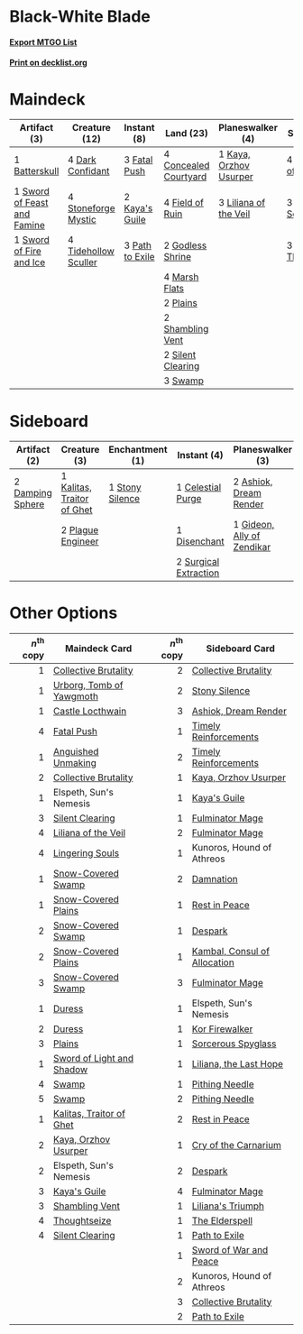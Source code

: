 # Black-White Blade

#### [Export MTGO List](../collection/Black-White%20Blade/Black-White%20Blade.txt)
#### [Print on decklist.org](http://decklist.org/?deckmain=1%09Batterskull%0A4%09Concealed%20Courtyard%0A4%09Dark%20Confidant%0A3%09Fatal%20Push%0A4%09Field%20of%20Ruin%0A2%09Godless%20Shrine%0A4%09Inquisition%20of%20Kozilek%0A2%09Kaya's%20Guile%0A1%09Kaya,%20Orzhov%20Usurper%0A3%09Liliana%20of%20the%20Veil%0A3%09Lingering%20Souls%0A4%09Marsh%20Flats%0A3%09Path%20to%20Exile%0A2%09Plains%0A2%09Shambling%20Vent%0A2%09Silent%20Clearing%0A4%09Stoneforge%20Mystic%0A3%09Swamp%0A1%09Sword%20of%20Feast%20and%20Famine%0A1%09Sword%20of%20Fire%20and%20Ice%0A3%09Thoughtseize%0A4%09Tidehollow%20Sculler&deckside=2%09Ashiok,%20Dream%20Render%0A1%09Celestial%20Purge%0A1%09Collective%20Brutality%0A1%09Damnation%0A2%09Damping%20Sphere%0A1%09Disenchant%0A1%09Gideon,%20Ally%20of%20Zendikar%0A1%09Kalitas,%20Traitor%20of%20Ghet%0A2%09Plague%20Engineer%0A1%09Stony%20Silence%0A2%09Surgical%20Extraction)
# Maindeck

|                                             Artifact (3)                                             |                                         Creature (12)                                         |                                       Instant (8)                                        |                                           Land (23)                                            |                                        Planeswalker (4)                                         |                                           Sorcery (10)                                            |
|------------------------------------------------------------------------------------------------------|-----------------------------------------------------------------------------------------------|------------------------------------------------------------------------------------------|------------------------------------------------------------------------------------------------|-------------------------------------------------------------------------------------------------|---------------------------------------------------------------------------------------------------|
|1 [Batterskull](http://gatherer.wizards.com/Pages/Card/Details.aspx?multiverseid=233055)              |4 [Dark Confidant](http://gatherer.wizards.com/Pages/Card/Details.aspx?multiverseid=397731)    |3 [Fatal Push](http://gatherer.wizards.com/Pages/Card/Details.aspx?multiverseid=423724)   |4 [Concealed Courtyard](http://gatherer.wizards.com/Pages/Card/Details.aspx?multiverseid=417818)|1 [Kaya, Orzhov Usurper](http://gatherer.wizards.com/Pages/Card/Details.aspx?multiverseid=460129)|4 [Inquisition of Kozilek](http://gatherer.wizards.com/Pages/Card/Details.aspx?multiverseid=416897)|
|1 [Sword of Feast and Famine](http://gatherer.wizards.com/Pages/Card/Details.aspx?multiverseid=214070)|4 [Stoneforge Mystic](http://gatherer.wizards.com/Pages/Card/Details.aspx?multiverseid=198383) |2 [Kaya's Guile](http://gatherer.wizards.com/Pages/Card/Details.aspx?multiverseid=464154) |4 [Field of Ruin](http://gatherer.wizards.com/Pages/Card/Details.aspx?multiverseid=435415)      |3 [Liliana of the Veil](http://gatherer.wizards.com/Pages/Card/Details.aspx?multiverseid=235597) |3 [Lingering Souls](http://gatherer.wizards.com/Pages/Card/Details.aspx?multiverseid=368485)       |
|1 [Sword of Fire and Ice](http://gatherer.wizards.com/Pages/Card/Details.aspx?multiverseid=46429)     |4 [Tidehollow Sculler](http://gatherer.wizards.com/Pages/Card/Details.aspx?multiverseid=175054)|3 [Path to Exile](http://gatherer.wizards.com/Pages/Card/Details.aspx?multiverseid=220511)|2 [Godless Shrine](http://gatherer.wizards.com/Pages/Card/Details.aspx?multiverseid=405099)     |                                                                                                 |3 [Thoughtseize](http://gatherer.wizards.com/Pages/Card/Details.aspx?multiverseid=438676)          |
|                                                                                                      |                                                                                               |                                                                                          |4 [Marsh Flats](http://gatherer.wizards.com/Pages/Card/Details.aspx?multiverseid=405101)        |                                                                                                 |                                                                                                   |
|                                                                                                      |                                                                                               |                                                                                          |2 [Plains](http://gatherer.wizards.com/Pages/Card/Details.aspx?multiverseid=439856)             |                                                                                                 |                                                                                                   |
|                                                                                                      |                                                                                               |                                                                                          |2 [Shambling Vent](http://gatherer.wizards.com/Pages/Card/Details.aspx?multiverseid=402031)     |                                                                                                 |                                                                                                   |
|                                                                                                      |                                                                                               |                                                                                          |2 [Silent Clearing](http://gatherer.wizards.com/Pages/Card/Details.aspx?multiverseid=464195)    |                                                                                                 |                                                                                                   |
|                                                                                                      |                                                                                               |                                                                                          |3 [Swamp](http://gatherer.wizards.com/Pages/Card/Details.aspx?multiverseid=439858)              |                                                                                                 |                                                                                                   |


# Sideboard

|                                       Artifact (2)                                        |                                            Creature (3)                                             |                                     Enchantment (1)                                      |                                          Instant (4)                                           |                                          Planeswalker (3)                                           |                                           Sorcery (2)                                           |
|-------------------------------------------------------------------------------------------|-----------------------------------------------------------------------------------------------------|------------------------------------------------------------------------------------------|------------------------------------------------------------------------------------------------|-----------------------------------------------------------------------------------------------------|-------------------------------------------------------------------------------------------------|
|2 [Damping Sphere](http://gatherer.wizards.com/Pages/Card/Details.aspx?multiverseid=443101)|1 [Kalitas, Traitor of Ghet](http://gatherer.wizards.com/Pages/Card/Details.aspx?multiverseid=407596)|1 [Stony Silence](http://gatherer.wizards.com/Pages/Card/Details.aspx?multiverseid=247425)|1 [Celestial Purge](http://gatherer.wizards.com/Pages/Card/Details.aspx?multiverseid=183055)    |2 [Ashiok, Dream Render](http://gatherer.wizards.com/Pages/Card/Details.aspx?multiverseid=461155)    |1 [Collective Brutality](http://gatherer.wizards.com/Pages/Card/Details.aspx?multiverseid=414380)|
|                                                                                           |2 [Plague Engineer](http://gatherer.wizards.com/Pages/Card/Details.aspx?multiverseid=464049)         |                                                                                          |1 [Disenchant](http://gatherer.wizards.com/Pages/Card/Details.aspx?multiverseid=847)            |1 [Gideon, Ally of Zendikar](http://gatherer.wizards.com/Pages/Card/Details.aspx?multiverseid=401897)|1 [Damnation](http://gatherer.wizards.com/Pages/Card/Details.aspx?multiverseid=425888)           |
|                                                                                           |                                                                                                     |                                                                                          |2 [Surgical Extraction](http://gatherer.wizards.com/Pages/Card/Details.aspx?multiverseid=397706)|                                                                                                     |                                                                                                 |


# Other Options

|*n*<sup>th</sup> copy|                                           Maindeck Card                                           |*n*<sup>th</sup> copy|                                            Sideboard Card                                             |
|--------------------:|---------------------------------------------------------------------------------------------------|--------------------:|-------------------------------------------------------------------------------------------------------|
|                    1|[Collective Brutality](http://gatherer.wizards.com/Pages/Card/Details.aspx?multiverseid=414380)    |                    2|[Collective Brutality](http://gatherer.wizards.com/Pages/Card/Details.aspx?multiverseid=414380)        |
|                    1|[Urborg, Tomb of Yawgmoth](http://gatherer.wizards.com/Pages/Card/Details.aspx?multiverseid=383425)|                    2|[Stony Silence](http://gatherer.wizards.com/Pages/Card/Details.aspx?multiverseid=247425)               |
|                    1|[Castle Locthwain](http://gatherer.wizards.com/Pages/Card/Details.aspx?multiverseid=473203)        |                    3|[Ashiok, Dream Render](http://gatherer.wizards.com/Pages/Card/Details.aspx?multiverseid=461155)        |
|                    4|[Fatal Push](http://gatherer.wizards.com/Pages/Card/Details.aspx?multiverseid=423724)              |                    1|[Timely Reinforcements](http://gatherer.wizards.com/Pages/Card/Details.aspx?multiverseid=220074)       |
|                    1|[Anguished Unmaking](http://gatherer.wizards.com/Pages/Card/Details.aspx?multiverseid=410006)      |                    2|[Timely Reinforcements](http://gatherer.wizards.com/Pages/Card/Details.aspx?multiverseid=220074)       |
|                    2|[Collective Brutality](http://gatherer.wizards.com/Pages/Card/Details.aspx?multiverseid=414380)    |                    1|[Kaya, Orzhov Usurper](http://gatherer.wizards.com/Pages/Card/Details.aspx?multiverseid=460129)        |
|                    1|Elspeth, Sun's Nemesis                                                                             |                    1|[Kaya's Guile](http://gatherer.wizards.com/Pages/Card/Details.aspx?multiverseid=464154)                |
|                    3|[Silent Clearing](http://gatherer.wizards.com/Pages/Card/Details.aspx?multiverseid=464195)         |                    1|[Fulminator Mage](http://gatherer.wizards.com/Pages/Card/Details.aspx?multiverseid=397686)             |
|                    4|[Liliana of the Veil](http://gatherer.wizards.com/Pages/Card/Details.aspx?multiverseid=235597)     |                    2|[Fulminator Mage](http://gatherer.wizards.com/Pages/Card/Details.aspx?multiverseid=397686)             |
|                    4|[Lingering Souls](http://gatherer.wizards.com/Pages/Card/Details.aspx?multiverseid=368485)         |                    1|Kunoros, Hound of Athreos                                                                              |
|                    1|[Snow-Covered Swamp](http://gatherer.wizards.com/Pages/Card/Details.aspx?multiverseid=121256)      |                    2|[Damnation](http://gatherer.wizards.com/Pages/Card/Details.aspx?multiverseid=425888)                   |
|                    1|[Snow-Covered Plains](http://gatherer.wizards.com/Pages/Card/Details.aspx?multiverseid=121267)     |                    1|[Rest in Peace](http://gatherer.wizards.com/Pages/Card/Details.aspx?multiverseid=442021)               |
|                    2|[Snow-Covered Swamp](http://gatherer.wizards.com/Pages/Card/Details.aspx?multiverseid=121256)      |                    1|[Despark](http://gatherer.wizards.com/Pages/Card/Details.aspx?multiverseid=461117)                     |
|                    2|[Snow-Covered Plains](http://gatherer.wizards.com/Pages/Card/Details.aspx?multiverseid=121267)     |                    1|[Kambal, Consul of Allocation](http://gatherer.wizards.com/Pages/Card/Details.aspx?multiverseid=417756)|
|                    3|[Snow-Covered Swamp](http://gatherer.wizards.com/Pages/Card/Details.aspx?multiverseid=121256)      |                    3|[Fulminator Mage](http://gatherer.wizards.com/Pages/Card/Details.aspx?multiverseid=397686)             |
|                    1|[Duress](http://gatherer.wizards.com/Pages/Card/Details.aspx?multiverseid=14557)                   |                    1|Elspeth, Sun's Nemesis                                                                                 |
|                    2|[Duress](http://gatherer.wizards.com/Pages/Card/Details.aspx?multiverseid=14557)                   |                    1|[Kor Firewalker](http://gatherer.wizards.com/Pages/Card/Details.aspx?multiverseid=442010)              |
|                    3|[Plains](http://gatherer.wizards.com/Pages/Card/Details.aspx?multiverseid=439856)                  |                    1|[Sorcerous Spyglass](http://gatherer.wizards.com/Pages/Card/Details.aspx?multiverseid=435407)          |
|                    1|[Sword of Light and Shadow](http://gatherer.wizards.com/Pages/Card/Details.aspx?multiverseid=47453)|                    1|[Liliana, the Last Hope](http://gatherer.wizards.com/Pages/Card/Details.aspx?multiverseid=414388)      |
|                    4|[Swamp](http://gatherer.wizards.com/Pages/Card/Details.aspx?multiverseid=439858)                   |                    1|[Pithing Needle](http://gatherer.wizards.com/Pages/Card/Details.aspx?multiverseid=129526)              |
|                    5|[Swamp](http://gatherer.wizards.com/Pages/Card/Details.aspx?multiverseid=439858)                   |                    2|[Pithing Needle](http://gatherer.wizards.com/Pages/Card/Details.aspx?multiverseid=129526)              |
|                    1|[Kalitas, Traitor of Ghet](http://gatherer.wizards.com/Pages/Card/Details.aspx?multiverseid=407596)|                    2|[Rest in Peace](http://gatherer.wizards.com/Pages/Card/Details.aspx?multiverseid=442021)               |
|                    2|[Kaya, Orzhov Usurper](http://gatherer.wizards.com/Pages/Card/Details.aspx?multiverseid=460129)    |                    1|[Cry of the Carnarium](http://gatherer.wizards.com/Pages/Card/Details.aspx?multiverseid=457214)        |
|                    2|Elspeth, Sun's Nemesis                                                                             |                    2|[Despark](http://gatherer.wizards.com/Pages/Card/Details.aspx?multiverseid=461117)                     |
|                    3|[Kaya's Guile](http://gatherer.wizards.com/Pages/Card/Details.aspx?multiverseid=464154)            |                    4|[Fulminator Mage](http://gatherer.wizards.com/Pages/Card/Details.aspx?multiverseid=397686)             |
|                    3|[Shambling Vent](http://gatherer.wizards.com/Pages/Card/Details.aspx?multiverseid=402031)          |                    1|[Liliana's Triumph](http://gatherer.wizards.com/Pages/Card/Details.aspx?multiverseid=461025)           |
|                    4|[Thoughtseize](http://gatherer.wizards.com/Pages/Card/Details.aspx?multiverseid=438676)            |                    1|[The Elderspell](http://gatherer.wizards.com/Pages/Card/Details.aspx?multiverseid=461016)              |
|                    4|[Silent Clearing](http://gatherer.wizards.com/Pages/Card/Details.aspx?multiverseid=464195)         |                    1|[Path to Exile](http://gatherer.wizards.com/Pages/Card/Details.aspx?multiverseid=220511)               |
|                     |                                                                                                   |                    1|[Sword of War and Peace](http://gatherer.wizards.com/Pages/Card/Details.aspx?multiverseid=425822)      |
|                     |                                                                                                   |                    2|Kunoros, Hound of Athreos                                                                              |
|                     |                                                                                                   |                    3|[Collective Brutality](http://gatherer.wizards.com/Pages/Card/Details.aspx?multiverseid=414380)        |
|                     |                                                                                                   |                    2|[Path to Exile](http://gatherer.wizards.com/Pages/Card/Details.aspx?multiverseid=220511)               |

